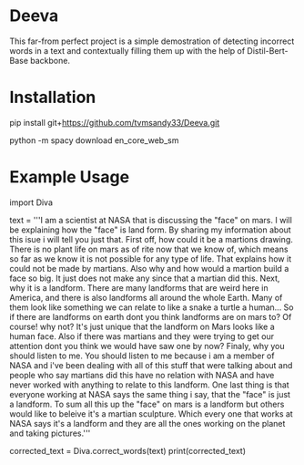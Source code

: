 # Deeva

This far-from perfect project is a simple demostration of detecting incorrect words in a text
and contextually filling them up with the help of Distil-Bert-Base backbone. 

# Installation

pip install git+https://github.com/tvmsandy33/Deeva.git


python -m spacy download en_core_web_sm

# Example Usage

import Diva

text = '''I am a scientist at NASA that is discussing the "face" on mars. I will be explaining how the "face" is
 land form. By sharing my information about this isue i will tell you just that. First off, how could it be a
 martions drawing. There is no plant life on mars as of rite now that we know of, which means so far as we know it
 is not possible for any type of life. That explains how it could not be made by martians. Also why and how would a
 martion build a face so big. It just does not make any since that a martian did this. Next, why it is a landform.
 There are many landforms that are weird here in America, and there is also landforms all around the whole Earth.
 Many of them look like something we can relate to like a snake a turtle a human... So if there are landforms on
 earth dont you think landforms are on mars to? Of course! why not? It\'s just unique that the landform on Mars
 looks like a human face. Also if there was martians and they were trying to get our attention dont you think we
 would have saw one by now? Finaly, why you should listen to me. You should listen to me because i am a member
 of NASA and i\'ve been dealing with all of this stuff that were talking about and people who say martians did
 this have no relation with NASA and have never worked with anything to relate to this landform. One last thing
 is that everyone working at NASA says the same thing i say, that the "face" is just a landform. To sum all this
 up the "face" on mars is a landform but others would like to beleive it\'s a martian sculpture. Which every one
 that works at NASA says it\'s a landform and they are all the ones working on the planet and taking pictures.'''

corrected_text = Diva.correct_words(text)
print(corrected_text)



